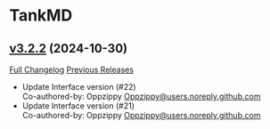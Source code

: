 # TankMD

## [v3.2.2](https://github.com/Oppzippy/TankMD/tree/v3.2.2) (2024-10-30)
[Full Changelog](https://github.com/Oppzippy/TankMD/compare/v3.2.1...v3.2.2) [Previous Releases](https://github.com/Oppzippy/TankMD/releases)

- Update Interface version (#22)  
    Co-authored-by: Oppzippy <Oppzippy@users.noreply.github.com>  
- Update Interface version (#21)  
    Co-authored-by: Oppzippy <Oppzippy@users.noreply.github.com>  